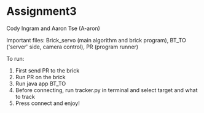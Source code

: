 # Assignment3
Cody Ingram and Aaron Tse (A-aron)

Important files: Brick_servo (main algorithm and brick program), BT_TO ('server' side, camera control), PR (program runner)

To run:

1. First send PR to the brick
2. Run PR on the brick
3. Run java app BT_TO
4. Before connecting, run tracker.py in terminal and select target and what to track
5. Press connect and enjoy!
